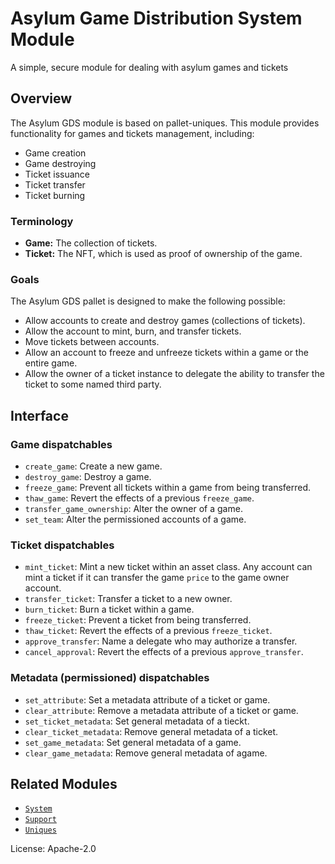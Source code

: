 # Asylum Game Distribution System Module

A simple, secure module for dealing with asylum games and tickets

## Overview

The Asylum GDS module is based on pallet-uniques. This module provides functionality for games and tickets management, including:

* Game creation
* Game destroying
* Ticket issuance
* Ticket transfer
* Ticket burning

### Terminology

* **Game:** The collection of tickets.
* **Ticket:** The NFT, which is used as proof of ownership of the game.

### Goals

The Asylum GDS pallet is designed to make the following possible:

* Allow accounts to create and destroy games (collections of tickets).
* Allow the account to mint, burn, and transfer tickets.
* Move tickets between accounts.
* Allow an account to freeze and unfreeze tickets within a
  game or the entire game.
* Allow the owner of a ticket instance to delegate the ability to transfer the ticket to some
  named third party.

## Interface

### Game dispatchables
* `create_game`: Create a new game.
* `destroy_game`: Destroy a game.
* `freeze_game`: Prevent all tickets within a game from being transferred.
* `thaw_game`: Revert the effects of a previous `freeze_game`.
* `transfer_game_ownership`: Alter the owner of a game.
* `set_team`: Alter the permissioned accounts of a game.

### Ticket dispatchables
* `mint_ticket`: Mint a new ticket within an asset class. Any account can mint a ticket if it can transfer the game `price` to the game owner account.
* `transfer_ticket`: Transfer a ticket to a new owner.
* `burn_ticket`: Burn a ticket within a game.
* `freeze_ticket`: Prevent a ticket from being transferred.
* `thaw_ticket`: Revert the effects of a previous `freeze_ticket`.
* `approve_transfer`: Name a delegate who may authorize a transfer.
* `cancel_approval`: Revert the effects of a previous `approve_transfer`.

### Metadata (permissioned) dispatchables
* `set_attribute`: Set a metadata attribute of a ticket or game.
* `clear_attribute`: Remove a metadata attribute of a ticket or game.
* `set_ticket_metadata`: Set general metadata of a tieckt.
* `clear_ticket_metadata`: Remove general metadata of a ticket.
* `set_game_metadata`: Set general metadata of a game.
* `clear_game_metadata`: Remove general metadata of agame.

## Related Modules

* [`System`](https://docs.rs/frame-system/latest/frame_system/)
* [`Support`](https://docs.rs/frame-support/latest/frame_support/)
* [`Uniques`](https://docs.rs/pallet-assets/latest/pallet_uniques/)

License: Apache-2.0
